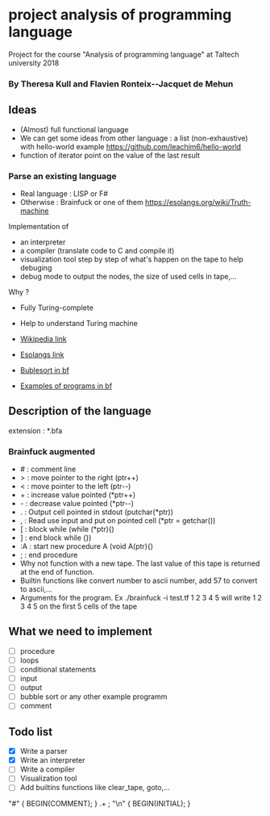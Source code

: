 # project analysis of programming language
Project for the course "Analysis of programming language" at Taltech university 2018
### By Theresa Kull and Flavien Ronteix--Jacquet de Mehun

## Ideas

- (Almost) full functional language
- We can get some ideas from other language : a list (non-exhaustive) with hello-world example https://github.com/leachim6/hello-world
- function of iterator point on the value of the last result

### Parse an existing language
- Real language : LISP or F\#
- Otherwise : Brainfuck or one of them https://esolangs.org/wiki/Truth-machine

Implementation of  
- an interpreter
- a compiler (translate code to C and compile it)
- visualization tool step by step of what's happen on the tape to help debuging
- debug mode to output the nodes, the size of used cells in tape,...

Why ?
- Fully Turing-complete
- Help to understand Turing machine

- [Wikipedia link](https://en.wikipedia.org/wiki/Brainfuck)
- [Esolangs link](https://en.wikipedia.org/wiki/Brainfuck)
- [Bublesort in bf](http://99-bottles-of-beer.net/language-brainfuck-2542.html)
- [Examples of programs in bf](http://rosettacode.org/wiki/Category:Brainf***)

## Description of the language

extension : *.bfa

### Brainfuck augmented
- \# : comment line
- \> : move pointer to the right (ptr++)
- \< : move pointer to the left (ptr--)
- \+ : increase value pointed (*ptr++)
- \- : decrease value pointed (*ptr--)
- \. : Output cell pointed in stdout (putchar(*ptr))
- \, : Read use input and put on pointed cell (*ptr = getchar())
- \[ : block while (while (*ptr){)
- \] : end block while (})
- \:A : start new procedure A (void A(ptr){)
- \; : end procedure
- Why not function with a new tape. The last value of this tape is returned at the end of function.
- Builtin functions like convert number to ascii number, add 57 to convert to ascii,...
- Arguments for the program. Ex ./brainfuck -i test.tf 1 2 3 4 5 will write 1 2 3 4 5 on the first 5 cells of the tape

## What we need to implement
- [ ] procedure
- [ ] loops
- [ ] conditional statements
- [ ] input
- [ ] output
- [ ] bubble sort or any other example programm
- [ ] comment

## Todo list
- [X] Write a parser
- [X] Write an interpreter
- [ ] Write a compiler
- [ ] Visualization tool
- [ ] Add builtins functions like clear_tape, goto,...

"\#"			{ BEGIN(COMMENT); }
<COMMENT>.+     ;
<COMMENT>"\n"     { BEGIN(INITIAL); }